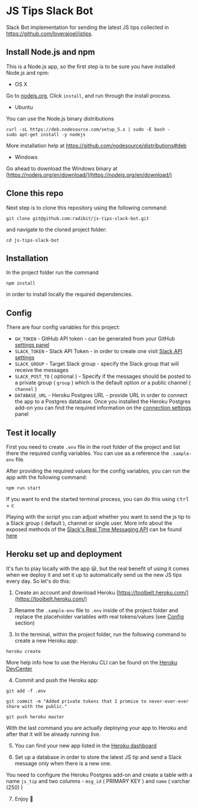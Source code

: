 # JS Tips Slack Bot

Slack Bot implementation for sending the latest JS tips collected in https://github.com/loverajoel/jstips.


## Install Node.js and npm

This is a Node.js app, so the first step is to be sure you have installed Node.js and npm:

- OS X

Go to [nodejs.org](nodejs.org), Click `install`, and run through the install process.

- Ubuntu

You can use the  Node.js binary distributions

```
curl -sL https://deb.nodesource.com/setup_5.x | sudo -E bash -
sudo apt-get install -y nodejs
```

More installation help at https://github.com/nodesource/distributions#deb

- Windows

Go ahead to download the Windows binary at [https://nodejs.org/en/download/](https://nodejs.org/en/download/)


## Clone this repo

Next step is to clone this repository using the following command:

```
git clone git@github.com:radibit/js-tips-slack-bot.git
```

and navigate to the cloned project folder:

```
cd js-tips-slack-bot
```


## Installation

In the project folder run the command

```
npm install
```

in order to install locally the required dependencies.


## Config

There are four config variables for this project:
- `GH_TOKEN` - GitHub API token - can be generated from your GitHub [settings panel](https://github.com/settings/tokens)
- `SLACK_TOKEN` - Slack API Token - in order to create one visit [Slack API settings](https://api.slack.com/web)
- `SLACK_GROUP` - Target Slack group - specify the Slack group that will receive the messages
- `SLACK_POST_TO` ( optional ) - Specify if the messages should be posted to a private group ( `group` ) which is the default option or a public channel ( `channel` )
- `DATABASE_URL` - Heroku Postgres URL - provide URL in order to connect the app to a Postgres database. Once you installed the Heroku Postgres add-on  you can find the required information on the [connection settings](https://postgres.heroku.com/databases) panel


## Test it locally

First you need to create `.env` file in the root folder of the project and list there the required config variables.
You can use as a reference the `.sample-env` file.

After providing the required values for the config variables, you can run the app with the following command:

```
npm run start
```

If you want to end the started terminal process, you can do this using <kbd>ctrl</kbd> + <kbd>c</kbd>

Playing with the script you can adjust whether you want to send the js tip to a Slack group ( default ), channel or single user. More info about the exposed methods of the [Slack's Real Time Messaging API](https://api.slack.com/rtm) can be found [here](https://github.com/mishk0/slack-bot-api#methods)



## Heroku set up and deployment

It's fun to play locally with the app :smiley:, but the real benefit of using it comes when we deploy it and set it up to automatically send us the new JS tips every day. So let's do this:

1. Create an account and download Heroku [https://toolbelt.heroku.com/](https://toolbelt.heroku.com/)

2. Rename the `.sample-env` file to `.env` inside of the project folder and replace the placeholder variables with real tokens/values (see [Config](#config) section)

3. In the terminal, within the project folder, run the following command to create a new Heroku app:

  ```
  heroku create
  ```

  More help info how to use the Heroku CLI can be found on the [Heroku DevCenter](https://devcenter.heroku.com/categories/command-line)  

4. Commit and push the Heroku app:

  ```
  git add -f .env
  
  git commit -m "Added private tokens that I promise to never-ever-ever share with the public."
  
  git push heroku master
  ```

  With the last command you are actually deploying your app to Heroku and after that it will be already running live.

5. You can find your new app listed in the [Heroku dashboard](https://dashboard.heroku.com/apps)

6. Set up a database in order to store the latest JS tip and send a Slack message only when there is a new one. 

  You need to configure the Heroku Postgres add-on and create a table with a name `js_tip` and two columns - `msg_id` ( PRIMARY KEY ) and `name` ( varchar (250) )

7. Enjoy :tada:
